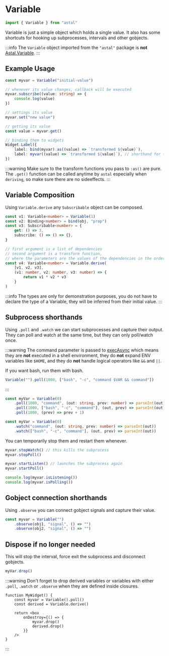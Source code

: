 # Variable

```js
import { Variable } from "astal"
```

Variable is just a simple object which holds a single value.
It also has some shortcuts for hooking up subprocesses, intervals and other gobjects.

:::info
The `Variable` object imported from the `"astal"` package is **not** [Astal.Variable](https://aylur.github.io/libastal/io/class.Variable.html).
:::

## Example Usage

```typescript
const myvar = Variable("initial-value")

// whenever its value changes, callback will be executed
myvar.subscribe((value: string) => {
    console.log(value)
})

// settings its value
myvar.set("new value")

// getting its value
const value = myvar.get()

// binding them to widgets
Widget.Label({
    label: bind(myvar).as((value) => `transformed ${value}`),
    label: myvar((value) => `transformed ${value}`), // shorthand for the above
})
```

:::warning
Make sure to the transform functions you pass to `:as()` are pure.
The `.get()` function can be called anytime by `astal` especially when `deriving`,
so make sure there are no sideeffects.
:::

## Variable Composition

Using `Variable.derive` any `Subscribable` object can be composed.

```typescript
const v1: Variable<number> = Variable(1)
const v2: Binding<number> = bind(obj, "prop")
const v3: Subscribable<number> = {
    get: () => 3,
    subscribe: () => () => {},
}

// first argument is a list of dependencies
// second argument is a transform function,
// where the parameters are the values of the dependencies in the order they were passed
const v4: Variable<number> = Variable.derive(
    [v1, v2, v3],
    (v1: number, v2: number, v3: number) => {
        return v1 * v2 * v3
    }
)
```

:::info
The types are only for demonstration purposes, you do not have to declare
the type of a Variable, they will be inferred from their initial value.
:::

## Subprocess shorthands

Using `.poll` and `.watch` we can start subprocesses and capture their
output. They can poll and watch at the same time, but they
can only poll/watch once.

:::warning
The command parameter is passed to [execAsync](/guide/typescript/utilities#executing-external-commands-and-scripts)
which means they are **not** executed in a shell environment,
they do **not** expand ENV variables like `$HOME`,
and they do **not** handle logical operators like `&&` and `||`.

If you want bash, run them with bash.

```js
Variable("").poll(1000, ["bash", "-c", "command $VAR && command"])
```

:::

```typescript
const myVar = Variable(0)
    .poll(1000, "command", (out: string, prev: number) => parseInt(out))
    .poll(1000, ["bash", "-c", "command"], (out, prev) => parseInt(out))
    .poll(1000, (prev) => prev + 1)
```

```typescript
const myVar = Variable(0)
    .watch("command", (out: string, prev: number) => parseInt(out))
    .watch(["bash", "-c", "command"], (out, prev) => parseInt(out))
```

You can temporarily stop them and restart them whenever.

```js
myvar.stopWatch() // this kills the subprocess
myvar.stopPoll()

myvar.startListen() // launches the subprocess again
myvar.startPoll()

console.log(myvar.isListening())
console.log(myvar.isPolling())
```

## Gobject connection shorthands

Using `.observe` you can connect gobject signals and capture their value.

```typescript
const myvar = Variable("")
    .observe(obj1, "signal", () => "")
    .observe(obj2, "signal", () => "")
```

## Dispose if no longer needed

This will stop the interval, force exit the subprocess and disconnect gobjects.

```js
myVar.drop()
```

:::warning
Don't forget to drop derived variables or variables with
either `.poll`, `.watch` or `.observe` when they are defined inside closures.

```tsx
function MyWidget() {
    const myvar = Variable().poll()
    const derived = Variable.derive()

    return <box
        onDestroy={() => {
            myvar.drop()
            derived.drop()
        }}
    />
}
```

:::

